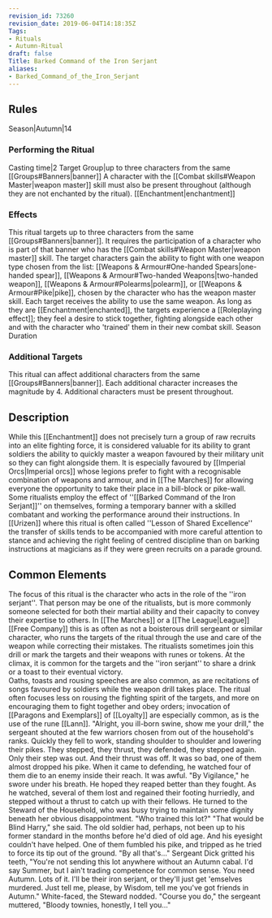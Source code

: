 ```yaml
---
revision_id: 73260
revision_date: 2019-06-04T14:18:35Z
Tags:
- Rituals
- Autumn-Ritual
draft: false
Title: Barked Command of the Iron Serjant
aliases:
- Barked_Command_of_the_Iron_Serjant
---
```

## Rules
Season|Autumn|14
### Performing the Ritual
Casting time|2 Target Group|up to three characters from the same [[Groups#Banners|banner]] A character with the [[Combat skills#Weapon Master|weapon master]] skill must also be present throughout (although they are not enchanted by the ritual).
[[Enchantment|enchantment]]
### Effects
This ritual targets up to three characters from the same [[Groups#Banners|banner]]. It requires the participation of a character who is part of that banner who has the [[Combat skills#Weapon Master|weapon master]] skill. The target characters gain the ability to fight with one weapon type chosen from the list: [[Weapons & Armour#One-handed Spears|one-handed spear]], [[Weapons & Armour#Two-handed Weapons|two-handed weapon]], [[Weapons & Armour#Polearms|polearm]], or [[Weapons & Armour#Pike|pike]], chosen by the character who has the weapon master skill. Each target receives the ability to use the same weapon.
As long as they are [[Enchantment|enchanted]], the targets experience a [[Roleplaying effect]]; they feel a desire to stick together, fighting alongside each other and with the character who 'trained' them in their new combat skill.
Season Duration
### Additional Targets
This ritual can affect additional characters from the same [[Groups#Banners|banner]]. Each additional character increases the magnitude by 4. Additional characters must be present throughout.
## Description
While this [[Enchantment]] does not precisely turn a group of raw recruits into an elite fighting force, it is considered valuable for its ability to grant soldiers the ability to quickly master a weapon favoured by their military unit so they can fight alongside them. It is especially favoured by [[Imperial Orcs|Imperial orcs]] whose legions prefer to fight with a recognisable combination of weapons and armour, and in [[The Marches]] for allowing everyone the opportunity to take their place in a bill-block or pike-wall.
Some ritualists employ the effect of ''[[Barked Command of the Iron Serjant]]'' on themselves, forming a temporary banner with a skilled combatant and working the performance around their instructions. In [[Urizen]] where this ritual is often called ''Lesson of Shared Excellence'' the transfer of skills tends to be accompanied with more careful attention to stance and achieving the right feeling of centred discipline than on barking instructions at magicians as if they were green recruits on a parade ground.
## Common Elements
The focus of this ritual is the character who acts in the role of the ''iron serjant''. That person may be one of the ritualists, but is more commonly someone selected for both their martial ability and their capacity to convey their expertise to others. In [[The Marches]] or a [[The League|League]] [[Free Company]] this is as often as not a boisterous drill sergeant or similar character, who runs the targets of the ritual through the use and care of the weapon while correcting their mistakes. The ritualists sometimes join this drill or mark the targets and their weapons with runes or tokens. At the climax, it is common for the targets and the ''iron serjant'' to share a drink or a toast to their eventual victory.  
Oaths, toasts and rousing speeches are also common, as are recitations of songs favoured by soldiers while the weapon drill takes place. The ritual often focuses less on rousing the fighting spirit of the targets, and more on encouraging them to fight together and obey orders; invocation of [[Paragons and Exemplars]] of [[Loyalty]] are especially common, as is the use of the rune [[Lann]].
"Alright, you ill-born swine, show me your drill," the sergeant shouted at the few warriors chosen from out of the household's ranks. Quickly they fell to work, standing shoulder to shoulder and lowering their pikes. They stepped, they thrust, they defended, they stepped again.
Only their step was out. And their thrust was off. It was so bad, one of them almost dropped his pike. When it came to defending, he watched four of them die to an enemy inside their reach. It was awful.
"By Vigilance," he swore under his breath. He hoped they reaped better than they fought. As he watched, several of them lost and regained their footing hurriedly, and stepped without a thrust to catch up with their fellows. He turned to the Steward of the Household, who was busy trying to maintain some dignity beneath her obvious disappointment. "Who trained this lot?"
"That would be Blind Harry," she said. The old soldier had, perhaps, not been up to his former standard in the months before he'd died of old age. And his eyesight couldn't have helped.
One of them fumbled his pike, and tripped as he tried to force its tip out of the ground.
"By all that's..." Sergeant Dick gritted his teeth, "You're not sending this lot anywhere without an Autumn cabal. I'd say Summer, but I ain't trading competence for common sense. You need Autumn. Lots of it. I'll be their iron serjant, or they'll just get 'emselves murdered. Just tell me, please, by Wisdom, tell me you've got friends in Autumn." White-faced, the Steward nodded. "Course you do," the sergeant muttered, "Bloody townies, honestly, I tell you..."